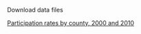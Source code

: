 Download data files


<a href="ParticipationRates2010.xlsx">Participation rates by county, 2000 and 2010</a>
